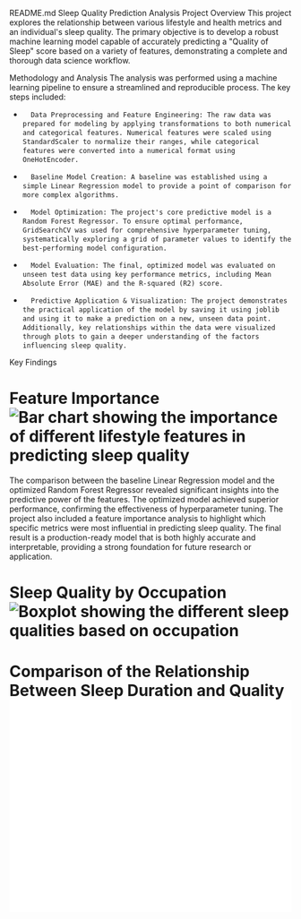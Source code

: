 README.md
Sleep Quality Prediction Analysis
Project Overview
This project explores the relationship between various lifestyle and health metrics and an individual's sleep quality. The primary objective is to develop a robust machine learning model capable of accurately predicting a "Quality of Sleep" score based on a variety of features, demonstrating a complete and thorough data science workflow.

Methodology and Analysis
The analysis was performed using a machine learning pipeline to ensure a streamlined and reproducible process. The key steps included:
* 		Data Preprocessing and Feature Engineering: The raw data was prepared for modeling by applying transformations to both numerical and categorical features. Numerical features were scaled using StandardScaler to normalize their ranges, while categorical features were converted into a numerical format using OneHotEncoder.
* 		Baseline Model Creation: A baseline was established using a simple Linear Regression model to provide a point of comparison for more complex algorithms.
* 		Model Optimization: The project's core predictive model is a Random Forest Regressor. To ensure optimal performance, GridSearchCV was used for comprehensive hyperparameter tuning, systematically exploring a grid of parameter values to identify the best-performing model configuration.
* 		Model Evaluation: The final, optimized model was evaluated on unseen test data using key performance metrics, including Mean Absolute Error (MAE) and the R-squared (R2) score.
* 		Predictive Application & Visualization: The project demonstrates the practical application of the model by saving it using joblib and using it to make a prediction on a new, unseen data point. Additionally, key relationships within the data were visualized through plots to gain a deeper understanding of the factors influencing sleep quality.

Key Findings
# Feature Importance ![Bar chart showing the importance of different lifestyle features in predicting sleep quality](visualizations/SleepQualityFeatures.png)
The comparison between the baseline Linear Regression model and the optimized Random Forest Regressor revealed significant insights into the predictive power of the features. The optimized model achieved superior performance, confirming the effectiveness of hyperparameter tuning. The project also included a feature importance analysis to highlight which specific metrics were most influential in predicting sleep quality.
The final result is a production-ready model that is both highly accurate and interpretable, providing a strong foundation for future research or application.
# Sleep Quality by Occupation ![Boxplot showing the different sleep qualities based on occupation](visualizations/Occupation.png)

# Comparison of the Relationship Between Sleep Duration and Quality ![Scatterplot showing the relationship between sleep duration and quality of sleep](visualizations/Relationship_duration_quality.png)



